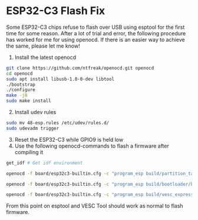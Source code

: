 # ESP32-C3 Flash Fix

Some ESP32-C3 chips refuse to flash over USB using esptool for the first time for some reason. After a lot of trial and error, the following procedure has worked for me for using openocd. If there is an easier way to achieve the same, please let me know!

1. Install the latest openocd

```bash
git clone https://github.com/ntfreak/openocd.git openocd
cd openocd
sudo apt install libusb-1.0-0-dev libtool
./bootstrap
./configure
make -j8
sudo make install
```

2. Install udev rules

```bash
sudo mv 48-esp.rules /etc/udev/rules.d/
sudo udevadm trigger
```

3. Reset the ESP32-C3 while GPIO9 is held low
4. Use the following openocd-commands to flash a firmware after compiling it

```bash
get_idf # Get idf environment

openocd -f board/esp32c3-builtin.cfg -c "program_esp build/partition_table/partition-table.bin 0x8000 verify reset exit"

openocd -f board/esp32c3-builtin.cfg -c "program_esp build/bootloader/bootloader.bin 0 verify reset exit"

openocd -f board/esp32c3-builtin.cfg -c "program_esp build/vesc_express.bin 0x20000 verify reset exit"
```

From this point on esptool and VESC Tool should work as normal to flash firmware.
